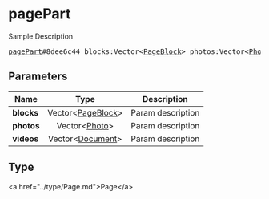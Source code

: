 # pagePart

Sample Description

<pre>
<a href="../constructor/pagePart.md">pagePart</a>#8dee6c44 blocks:Vector&lt;<a href="../type/PageBlock.md">PageBlock</a>&gt; photos:Vector&lt;<a href="../type/Photo.md">Photo</a>&gt; videos:Vector&lt;<a href="../type/Document.md">Document</a>&gt; = <a href="../type/Page.md">Page</a>;
</pre>

## Parameters

| Name | Type | Description |
|------|:----:|-------------|
| **blocks** | Vector&lt;<a href="../type/PageBlock.md">PageBlock</a>&gt; | Param description |
| **photos** | Vector&lt;<a href="../type/Photo.md">Photo</a>&gt; | Param description |
| **videos** | Vector&lt;<a href="../type/Document.md">Document</a>&gt; | Param description |

## Type

&lt;a href=&#34;../type/Page.md&#34;&gt;Page&lt;/a&gt;
